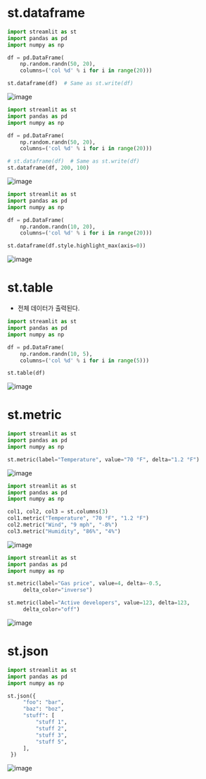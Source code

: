 # st.dataframe

```python
import streamlit as st
import pandas as pd
import numpy as np

df = pd.DataFrame(
    np.random.randn(50, 20),
    columns=('col %d' % i for i in range(20)))

st.dataframe(df)  # Same as st.write(df)

```
![image](https://user-images.githubusercontent.com/102650331/169701714-1b850bbc-4d42-4f15-bf8e-e69b2e44400d.png)

```python
import streamlit as st
import pandas as pd
import numpy as np

df = pd.DataFrame(
    np.random.randn(50, 20),
    columns=('col %d' % i for i in range(20)))

# st.dataframe(df)  # Same as st.write(df)
st.dataframe(df, 200, 100)

```
![image](https://user-images.githubusercontent.com/102650331/169701748-8fdfdfc0-d76b-4ed2-8db9-c91dc05f63a0.png)

```python
import streamlit as st
import pandas as pd
import numpy as np

df = pd.DataFrame(
    np.random.randn(10, 20),
    columns=('col %d' % i for i in range(20)))

st.dataframe(df.style.highlight_max(axis=0))

```
![image](https://user-images.githubusercontent.com/102650331/169701827-b13330fa-830c-4925-9797-cd7cdd4ec9cb.png)

# st.table
- 전체 데이터가 출력된다.

```python
import streamlit as st
import pandas as pd
import numpy as np

df = pd.DataFrame(
    np.random.randn(10, 5),
    columns=('col %d' % i for i in range(5)))

st.table(df)

```
![image](https://user-images.githubusercontent.com/102650331/169701909-32055006-2990-4172-b3fe-f000926d32e4.png)

# st.metric

```python
import streamlit as st
import pandas as pd
import numpy as np

st.metric(label="Temperature", value="70 °F", delta="1.2 °F")

```
![image](https://user-images.githubusercontent.com/102650331/169702051-7be9a7ae-72cc-4a34-9315-e293af5422fb.png)

```python
import streamlit as st
import pandas as pd
import numpy as np

col1, col2, col3 = st.columns(3)
col1.metric("Temperature", "70 °F", "1.2 °F")
col2.metric("Wind", "9 mph", "-8%")
col3.metric("Humidity", "86%", "4%")

```
![image](https://user-images.githubusercontent.com/102650331/169702089-96023267-624f-4d32-98c5-6c6b07938e2d.png)

```python
import streamlit as st
import pandas as pd
import numpy as np

st.metric(label="Gas price", value=4, delta=-0.5,
     delta_color="inverse")

st.metric(label="Active developers", value=123, delta=123,
     delta_color="off")

```
![image](https://user-images.githubusercontent.com/102650331/169702144-041393f8-8ef9-416f-aa64-7da4dd26217c.png)

# st.json

```python
import streamlit as st
import pandas as pd
import numpy as np

st.json({
     "foo": "bar",
     "baz": "boz",
     "stuff": [
         "stuff 1",
         "stuff 2",
         "stuff 3",
         "stuff 5",
     ],
 })

```
![image](https://user-images.githubusercontent.com/102650331/169702204-d7b50760-d061-4d06-9d35-fa55ea0be6fc.png)


